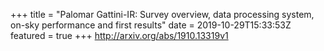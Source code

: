 +++
title = "Palomar Gattini-IR: Survey overview, data processing system, on-sky   performance and first results"
date = 2019-10-29T15:33:53Z
featured = true
+++
http://arxiv.org/abs/1910.13319v1